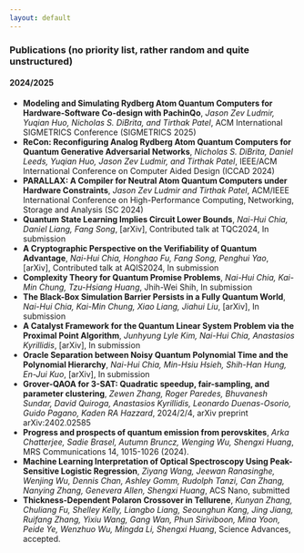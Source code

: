 ```yaml
---
layout: default
---
```


### Publications (no priority list, rather random and quite unstructured)

#### 2024/2025

+ **Modeling and Simulating Rydberg Atom Quantum Computers for Hardware-Software Co-design with PachinQo**, *Jason Zev Ludmir, Yuqian Huo, Nicholas S. DiBrita, and Tirthak Patel*, ACM International SIGMETRICS Conference (SIGMETRICS 2025)
+ **ReCon: Reconfiguring Analog Rydberg Atom Quantum Computers for Quantum Generative Adversarial Networks**, *Nicholas S. DiBrita, Daniel Leeds, Yuqian Huo, Jason Zev Ludmir, and Tirthak Patel*, IEEE/ACM International Conference on Computer Aided Design (ICCAD 2024)
+ **PARALLAX: A Compiler for Neutral Atom Quantum Computers under Hardware Constraints**, *Jason Zev Ludmir and Tirthak Patel*, ACM/IEEE International Conference on High-Performance Computing, Networking, Storage and Analysis (SC 2024)
+ **Quantum State Learning Implies Circuit Lower Bounds**, *Nai-Hui Chia, Daniel Liang, Fang Song*, [arXiv], Contributed talk at TQC2024, In submission
+ **A Cryptographic Perspective on the Verifiability of Quantum Advantage**, *Nai-Hui Chia, Honghao Fu, Fang Song, Penghui Yao*, [arXiv], Contributed talk at AQIS2024, In submission
+ **Complexity Theory for Quantum Promise Problems**, *Nai-Hui Chia, Kai-Min Chung, Tzu-Hsiang Huang*, Jhih-Wei Shih, In submission
+ **The Black-Box Simulation Barrier Persists in a Fully Quantum World**, *Nai-Hui Chia, Kai-Min Chung, Xiao Liang, Jiahui Liu*, [arXiv], In submission
+ **A Catalyst Framework for the Quantum Linear System Problem via the Proximal Point Algorithm**, *Junhyung Lyle Kim, Nai-Hui Chia, Anastasios Kyrillidis*, [arXiv], In submission
+ **Oracle Separation between Noisy Quantum Polynomial Time and the Polynomial Hierarchy**, *Nai-Hui Chia, Min-Hsiu Hsieh, Shih-Han Hung, En-Jui Kuo*, [arXiv], In submission
+ **Grover-QAOA for 3-SAT: Quadratic speedup, fair-sampling, and parameter clustering**, *Zewen Zhang, Roger Paredes, Bhuvanesh Sundar, David Quiroga, Anastasios Kyrillidis, Leonardo Duenas-Osorio, Guido Pagano, Kaden RA Hazzard*, 2024/2/4, arXiv preprint arXiv:2402.02585
+ **Progress and prospects of quantum emission from perovskites**, *Arka Chatterjee, Sadie Brasel, Autumn Bruncz, Wenging Wu, Shengxi Huang*, MRS Communications 14, 1015-1026 (2024).
+ **Machine Learning Interpretation of Optical Spectroscopy Using Peak-Sensitive Logistic Regression**, *Ziyang Wang, Jeewan Ranasinghe, Wenjing Wu, Dennis Chan, Ashley Gomm, Rudolph Tanzi, Can Zhang, Nanying Zhang, Genevera Allen, Shengxi Huang*, ACS Nano, submitted
+ **Thickness-Dependent Polaron Crossover in Tellurene**,  *Kunyan Zhang, Chuliang Fu, Shelley Kelly, Liangbo Liang, Seounghun Kang, Jing Jiang, Ruifang Zhang, Yixiu Wang, Gang Wan, Phun Siriviboon, Mina Yoon, Peide Ye, Wenzhuo Wu, Mingda Li, Shengxi Huang*, Science Advances, accepted.
